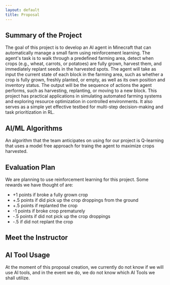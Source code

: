 ```yaml
---
layout: default
title: Proposal
---
```


## Summary of the Project
The goal of this project is to develop an AI agent in Minecraft that can automatically manage a small farm using reinforcement learning. The agent's task is to walk through a predefined farming area, detect when crops (e.g., wheat, carrots, or potatoes) are fully grown, harvest them, and immediately replant seeds in the harvested spots. The agent will take as input the current state of each block in the farming area, such as whether a crop is fully grown, freshly planted, or empty, as well as its own position and inventory status. The output will be the sequence of actions the agent performs, such as harvesting, replanting, or moving to a new block. This project has practical applications in simulating automated farming systems and exploring resource optimization in controlled environments. It also serves as a simple yet effective testbed for multi-step decision-making and task prioritization in RL.

## AI/ML Algorithms
An algorithm that the team anticipates on using for our project is Q-learning that uses a model free approach for traing the agent to maximize crops harvested.

## Evaluation Plan
We are planning to use reinforcement learning for this project. Some rewards we have thought of are:
- +1 points if broke a fully grown crop
- +.5 points if did pick up the crop droppings from the ground
- +.5 points if replanted the crop
- -1 points if broke crop prematurely
- -.5 points if did not pick up the crop droppings
- -.5 if did not replant the crop

## Meet the Instructor


## AI Tool Usage
At the moment of this proposal creation, we currently do not know if we will use AI tools, and in the event we do, we do not know which AI Tools we shall utilize.
